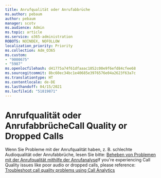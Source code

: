 ```yaml
---
title: Anrufqualität oder Anrufabbrüche
ms.author: pebaum
author: pebaum
manager: scotv
ms.audience: Admin
ms.topic: article
ms.service: o365-administration
ROBOTS: NOINDEX, NOFOLLOW
localization_priority: Priority
ms.collection: Adm_O365
ms.custom:
- "9000675"
- "5987"
ms.openlocfilehash: d41775a74f61dfaaac1052c00e9f6efd84cfee68
ms.sourcegitcommit: 8bc60ec34bc1e40685e3976576e04a2623f63a7c
ms.translationtype: HT
ms.contentlocale: de-DE
ms.lasthandoff: 04/15/2021
ms.locfileid: "51819871"
---
```

# <a name="call-quality-or-dropped-calls"></a><span data-ttu-id="df6c4-102">Anrufqualität oder Anrufabbrüche</span><span class="sxs-lookup"><span data-stu-id="df6c4-102">Call Quality or Dropped Calls</span></span>

<span data-ttu-id="df6c4-103">Wenn Sie Probleme mit der Anrufqualität haben, z. B. schlechte Audioqualität oder Anrufabbrüche, lesen Sie bitte: [Beheben von Problemen mit der Anrufqualität mithilfe der Anrufanalyse](https://docs.microsoft.com/microsoftteams/use-call-analytics-to-troubleshoot-poor-call-quality#troubleshoot-call-quality-problems-using-call-analytics)</span><span class="sxs-lookup"><span data-stu-id="df6c4-103">If you're experiencing Call Quality issues like poor audio or dropped calls, please reference: [Troubleshoot call quality problems using Call Analytics](https://docs.microsoft.com/microsoftteams/use-call-analytics-to-troubleshoot-poor-call-quality#troubleshoot-call-quality-problems-using-call-analytics)</span></span>